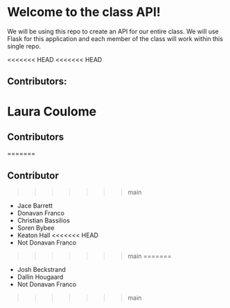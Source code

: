 # Welcome to the class API!

We will be using this repo to create an API for our entire class. We will use Flask for this application and each member of the class will work within this single repo.

<<<<<<< HEAD
<<<<<<< HEAD
## Contributors:

Laura Coulome
=======
## Contributors
=======
## Contributor
>>>>>>> main

* Jace Barrett
* Donavan Franco
* Christian Bassilios
* Soren Bybee
* Keaton Hall
<<<<<<< HEAD
* Not Donavan Franco
>>>>>>> main
=======
* Josh Beckstrand
* Dallin Hougaard
* Not Donavan Franco
>>>>>>> main
